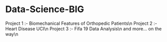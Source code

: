 # Data-Science-BIG
<p1>Project 1 :- Biomechanical Features of Orthopedic Patients\n</p1>
<p2>Project 2 :- Heart Disease UCI\n</p2>
<p3>Project 3 :- Fifa 19 Data Analysis\n</p3>
<p4>and more... on the way\n</p4>



